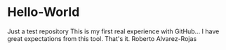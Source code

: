 # Hello-World
Just a test repository
This is my first real experience with GitHub... I have great expectations from this tool.
That's it.
Roberto Alvarez-Rojas

